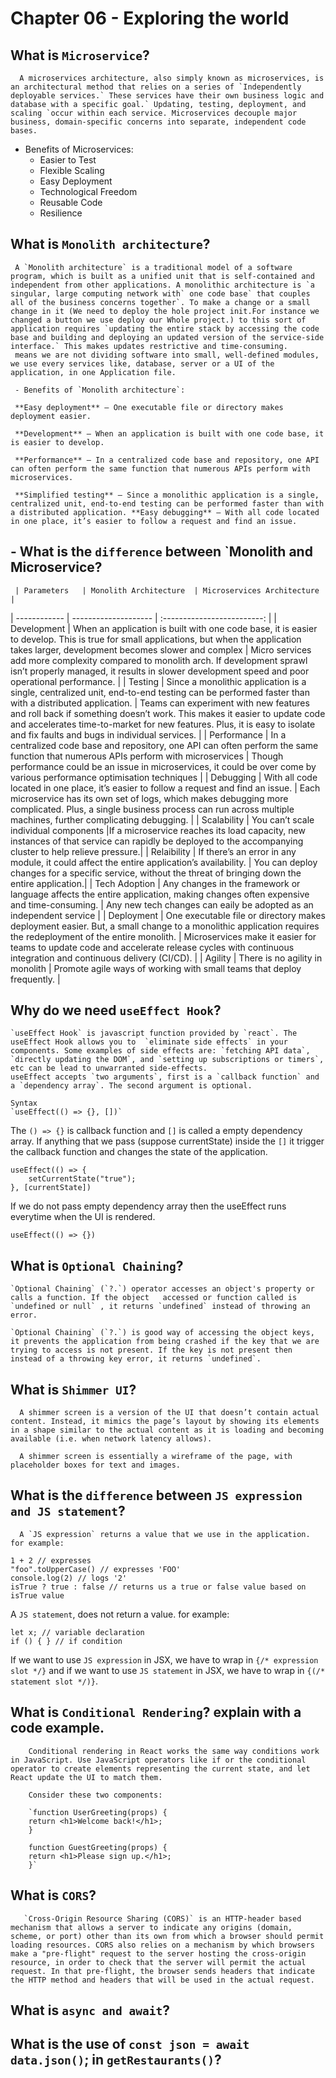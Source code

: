 # Chapter 06 - Exploring the world
##  What is `Microservice`?
      A microservices architecture, also simply known as microservices, is an architectural method that relies on a series of `Independently deployable services.` These services have their own business logic and database with a specific goal.` Updating, testing, deployment, and scaling `occur within each service. Microservices decouple major business, domain-specific concerns into separate, independent code bases.

- Benefits of Microservices:
    - Easier to Test
    - Flexible Scaling
    - Easy Deployment
    - Technological Freedom
    - Reusable Code
    - Resilience

    
##  What is `Monolith architecture`?

     A `Monolith architecture` is a traditional model of a software program, which is built as a unified unit that is self-contained and independent from other applications. A monolithic architecture is `a singular, large computing network with` one code base` that couples all of the business concerns together`. To make a change or a small change in it (We need to deploy the hole project init.For instance we changed a button we use deploy our Whole project.) to this sort of application requires `updating the entire stack by accessing the code base and building and deploying an updated version of the service-side interface.` This makes updates restrictive and time-consuming.
     means we are not dividing software into small, well-defined modules, we use every services like, database, server or a UI of the application, in one Application file.

     - Benefits of `Monolith architecture`:
     
     **Easy deployment** – One executable file or directory makes deployment easier.

     **Development** – When an application is built with one code base, it is easier to develop.

     **Performance** – In a centralized code base and repository, one API can often perform the same function that numerous APIs perform with microservices.

     **Simplified testing** – Since a monolithic application is a single, centralized unit, end-to-end testing can be performed faster than with a distributed application. **Easy debugging** – With all code located in one place, it’s easier to follow a request and find an issue.
          
## - What is the `difference` between `Monolith and Microservice?

     | Parameters   | Monolith Architecture  | Microservices Architecture  |
 | ------------ | --------------------   | :-------------------------: |
 | Development | When an application is built with one code base, it is easier to develop. This is true for small applications, but when the application takes larger, development becomes slower and complex    | Micro services add more complexity compared to monolith arch. If development sprawl isn’t properly managed, it results in slower development speed and poor operational performance.   |
 | Testing | Since a monolithic application is a single, centralized unit, end-to-end testing can be performed faster than with a distributed application. | Teams can experiment with new features and roll back if something doesn’t work. This makes it easier to update code and accelerates time-to-market for new features. Plus, it is easy to isolate and fix faults and bugs in individual services. |
 | Performance | In a centralized code base and repository, one API can often perform the same function that numerous APIs perform with microservices | Though performance could be an issue in microservices, it could be over come by various performance optimisation techniques | 
 | Debugging  | With all code located in one place, it’s easier to follow a request and find an issue. |  Each microservice has its own set of logs, which makes debugging more complicated. Plus, a single business process can run across multiple machines, further complicating debugging. |
 | Scalability | You can’t scale individual components |If a microservice reaches its load capacity, new instances of that service can rapidly be deployed to the accompanying cluster to help relieve pressure.|
 | Relaibility | If there’s an error in any module, it could affect the entire application’s availability. | You can deploy changes for a specific service, without the threat of bringing down the entire application.|
 | Tech Adoption | Any changes in the framework or language affects the entire application, making changes often expensive and time-consuming. | Any new tech changes can eaily be adopted as an independent service | 
 | Deployment |    One executable file or directory makes deployment easier. But, a small change to a monolithic application requires the redeployment of the entire monolith.      |  Microservices make it easier for teams to update code and accelerate release cycles with continuous integration and continuous delivery (CI/CD).   |
 | Agility | There is no agility in monolith | Promote agile ways of working with small teams that deploy frequently. |

## Why do we need `useEffect Hook`?

    `useEffect Hook` is javascript function provided by `react`. The useEffect Hook allows you to  `eliminate side effects` in your components. Some examples of side effects are: `fetching API data`, `directly updating the DOM`, and `setting up subscriptions or timers`, etc can be lead to unwarranted side-effects.
    useEffect accepts `two arguments`, first is a `callback function` and a `dependency array`. The second argument is optional.
```
Syntax
`useEffect(() => {}, [])`
```
The `() => {}` is callback function and `[]` is called a empty dependency array. 
If anything that we pass (suppose currentState) inside the `[]` it trigger the callback function and changes the state of the application.
```
useEffect(() => {
    setCurrentState("true");
}, [currentState])
```
If we do not pass empty dependency array then the useEffect runs everytime when the UI is rendered.

```
useEffect(() => {})
```
## What is `Optional Chaining`?
    `Optional Chaining` (`?.`) operator accesses an object's property or calls a function. If the object   accessed or function called is `undefined or null` , it returns `undefined` instead of throwing an error.

    `Optional Chaining` (`?.`) is good way of accessing the object keys, it prevents the application from being crashed if the key that we are trying to access is not present. If the key is not present then instead of a throwing key error, it returns `undefined`.

## What is `Shimmer UI`?
      A shimmer screen is a version of the UI that doesn’t contain actual content. Instead, it mimics the page’s layout by showing its elements in a shape similar to the actual content as it is loading and becoming available (i.e. when network latency allows).

      A shimmer screen is essentially a wireframe of the page, with placeholder boxes for text and images.

## What is the `difference` between `JS expression and JS statement`?
     
      A `JS expression` returns a value that we use in the application. for example: 
```
1 + 2 // expresses 
"foo".toUpperCase() // expresses 'FOO'
console.log(2) // logs '2'
isTrue ? true : false // returns us a true or false value based on isTrue value
```
A `JS statement`, does not return a value. for example:
```
let x; // variable declaration
if () { } // if condition
```
If we want to use `JS expression` in JSX, we have to wrap in `{/* expression slot */}` and if we want to use `JS statement` in JSX, we have to wrap in `{(/* statement slot */)}`.

## What is `Conditional Rendering`? explain with a code example.
        Conditional rendering in React works the same way conditions work in JavaScript. Use JavaScript operators like if or the conditional operator to create elements representing the current state, and let React update the UI to match them.

        Consider these two components:

        `function UserGreeting(props) {
        return <h1>Welcome back!</h1>;
        }

        function GuestGreeting(props) {
        return <h1>Please sign up.</h1>;   
        }`
     

## What is `CORS`?

       `Cross-Origin Resource Sharing (CORS)` is an HTTP-header based mechanism that allows a server to indicate any origins (domain, scheme, or port) other than its own from which a browser should permit loading resources. CORS also relies on a mechanism by which browsers make a "pre-flight" request to the server hosting the cross-origin resource, in order to check that the server will permit the actual request. In that pre-flight, the browser sends headers that indicate the HTTP method and headers that will be used in the actual request.
   

## What is `async and await`?
        
    
## What is the use of `const json = await data.json()`; in `getRestaurants()`?

